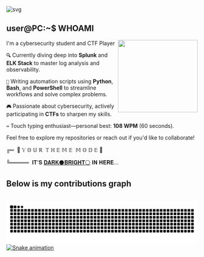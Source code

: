 ![svg](https://readme-typing-svg.demolab.com/?font=Pixelify+Sans&size=32&duration=2550&pause=1000&color=ffffff&random=false&width=435&lines=Welcome+to+my+profile+!)

## user@PC:~$ WHOAMI 
I'm a cybersecurity student and CTF Player 
<p1>
  <img height="190" width="210" align="right" src="https://github.com/user-attachments/assets/44d46ee2-0354-4aa5-9e76-8e4de58be366" >  
</p1>

**`🔍`** Currently diving deep into **Splunk** and **ELK Stack** to master log analysis and observability.

**`🤖`** Writing automation scripts using **Python**, **Bash**, and **PowerShell** to streamline workflows and solve complex problems.

**`🎮`** Passionate about cybersecurity, actively participating in **CTFs** to sharpen my skills.

**`⌨️`** Touch typing enthusiast—personal best: **108 WPM** (60 seconds).

Feel free to explore my repositories or reach out if you'd like to collaborate!

╔═&nbsp;&nbsp;👀 𝕐&nbsp;𝕆&nbsp;𝕌&nbsp;ℝ&nbsp;&nbsp;𝕋&nbsp;ℍ&nbsp;𝔼&nbsp;𝕄&nbsp;𝔼&nbsp;&nbsp;𝕄&nbsp;𝕆&nbsp;𝔻&nbsp;𝔼 👀

╚═════ &nbsp;𝐈𝐓'𝐒 [𝐃𝐀𝐑𝐊⚫](https://github.com/settings/appearance#gh-dark-mode-only)[𝐁𝐑𝐈𝐆𝐇𝐓⚪](https://github.com/settings/appearance#gh-light-mode-only) 𝐈𝐍 𝐇𝐄𝐑𝐄...

## Below is my contributions graph
&nbsp;[ ![Snake animation](https://github.com/toxicMango64/toxicMango64/blob/output/github-contribution-grid-snake-dark.svg)](https://github.com/settings/appearance#gh-dark-mode-only)
[ ![Snake animation](https://github.com/toxicMango64/toxicMango64/blob/output/github-contribution-grid-snake-light.svg)](https://github.com/settings/appearance#gh-dark-mode-only)
